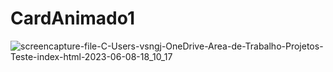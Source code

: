 # CardAnimado1
![screencapture-file-C-Users-vsngj-OneDrive-Area-de-Trabalho-Projetos-Teste-index-html-2023-06-08-18_10_17](https://github.com/ViihSN/CardAnimado/assets/93055828/a4bc2d57-9d24-4f26-871d-f5f0607a7069)

